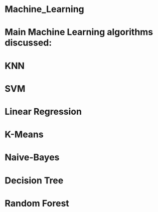 # Machine_Learning

# Main Machine Learning algorithms discussed:

# KNN

# SVM

# Linear Regression

# K-Means

# Naive-Bayes

# Decision Tree

# Random Forest

#
